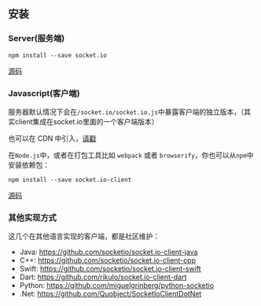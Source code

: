 ## 安装

### Server(服务端)

```shell
npm install --save socket.io 
```

[源码](https://github.com/socketio/socket.io)

### Javascript(客户端)

服务器默认情况下会在`/socket.io/socket.io.js`中暴露客户端的独立版本，（其实client集成在socket.io里面的一个客户端版本）

也可以在 CDN 中引入，[请戳](https://cdnjs.com/libraries/socket.io)

在`Node.js`中，或者在打包工具比如 `webpack` 或者 `browserify`，你也可以从`npm`中安装依赖包：

```shell
npm install --save socket.io-client
```

[源码](https://github.com/socketio/socket.io-client)

### 其他实现方式

这几个在其他语言实现的客户端，都是社区维护：

- Java: https://github.com/socketio/socket.io-client-java
- C++: https://github.com/socketio/socket.io-client-cpp
- Swift: https://github.com/socketio/socket.io-client-swift
- Dart: https://github.com/rikulo/socket.io-client-dart
- Python: https://github.com/miguelgrinberg/python-socketio
- .Net: https://github.com/Quobject/SocketIoClientDotNet


